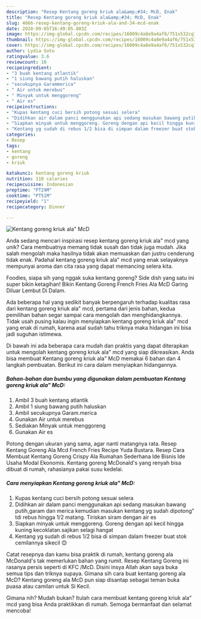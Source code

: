 ```yaml
---
description: "Resep Kentang goreng kriuk ala&amp;#34; McD, Enak"
title: "Resep Kentang goreng kriuk ala&amp;#34; McD, Enak"
slug: 4666-resep-kentang-goreng-kriuk-ala-and-34-mcd-enak
date: 2020-09-05T16:49:05.803Z
image: https://img-global.cpcdn.com/recipes/16009c4a8e9a4af6/751x532cq70/kentang-goreng-kriuk-ala-mcd-foto-resep-utama.jpg
thumbnail: https://img-global.cpcdn.com/recipes/16009c4a8e9a4af6/751x532cq70/kentang-goreng-kriuk-ala-mcd-foto-resep-utama.jpg
cover: https://img-global.cpcdn.com/recipes/16009c4a8e9a4af6/751x532cq70/kentang-goreng-kriuk-ala-mcd-foto-resep-utama.jpg
author: Lydia Soto
ratingvalue: 3.6
reviewcount: 10
recipeingredient:
- "3 buah kentang atlantik"
- "1 siung bawang putih haluskan"
- "secukupnya Garammerica"
- " Air untuk merebus"
- " Minyak untuk menggoreng"
- " Air es"
recipeinstructions:
- "Kupas kentang cuci bersih potong sesuai selera"
- "Didihkan air dalam panci menggunakan api sedang masukan bawang putih,garam dan merica kemudian masukan kentang yg sudah dipotong&#34; tdi rebus hingga 1/2 matang. Tiriskan siram dengan air es"
- "Siapkan minyak untuk menggoreng. Goreng dengan api kecil hingga kuning kecoklatan.sajikan selagi hangat"
- "Kentang yg sudah di rebus 1/2 bisa di simpan dalam freezer buat stok cemilannya sikecil 😊"
categories:
- Resep
tags:
- kentang
- goreng
- kriuk

katakunci: kentang goreng kriuk 
nutrition: 110 calories
recipecuisine: Indonesian
preptime: "PT29M"
cooktime: "PT51M"
recipeyield: "1"
recipecategory: Dinner

---
```



![Kentang goreng kriuk ala&#34; McD](https://img-global.cpcdn.com/recipes/16009c4a8e9a4af6/751x532cq70/kentang-goreng-kriuk-ala-mcd-foto-resep-utama.jpg)

Anda sedang mencari inspirasi resep kentang goreng kriuk ala&#34; mcd yang unik? Cara membuatnya memang tidak susah dan tidak juga mudah. Jika salah mengolah maka hasilnya tidak akan memuaskan dan justru cenderung tidak enak. Padahal kentang goreng kriuk ala&#34; mcd yang enak selayaknya mempunyai aroma dan cita rasa yang dapat memancing selera kita.

Foodies, siapa sih yang nggak suka kentang goreng? Side dish yang satu ini super bikin ketagihan! Bikin Kentang Goreng French Fries Ala McD Garing Diluar Lembut Di Dalam.

Ada beberapa hal yang sedikit banyak berpengaruh terhadap kualitas rasa dari kentang goreng kriuk ala&#34; mcd, pertama dari jenis bahan, kedua pemilihan bahan segar sampai cara mengolah dan menghidangkannya. Tidak usah pusing kalau ingin menyiapkan kentang goreng kriuk ala&#34; mcd yang enak di rumah, karena asal sudah tahu triknya maka hidangan ini bisa jadi suguhan istimewa.


Di bawah ini ada beberapa cara mudah dan praktis yang dapat diterapkan untuk mengolah kentang goreng kriuk ala&#34; mcd yang siap dikreasikan. Anda bisa membuat Kentang goreng kriuk ala&#34; McD memakai 6 bahan dan 4 langkah pembuatan. Berikut ini cara dalam menyiapkan hidangannya.

<!--inarticleads1-->

##### Bahan-bahan dan bumbu yang digunakan dalam pembuatan Kentang goreng kriuk ala&#34; McD:

1. Ambil 3 buah kentang atlantik
1. Ambil 1 siung bawang putih haluskan
1. Ambil secukupnya Garam.merica
1. Gunakan  Air untuk merebus
1. Sediakan  Minyak untuk menggoreng
1. Gunakan  Air es


Potong dengan ukuran yang sama, agar nanti matangnya rata. Resep Kentang Goreng Ala Mcd French Fries Recipe Yuda Bustara. Resep Cara Membuat Kentang Goreng Crispy Ala Rumahan Sederhana Ide Bisnis Ide Usaha Modal Ekonomis. Kentang goreng McDonald&#39;s yang renyah bisa dibuat di rumah, rahasianya pakai susu kedelai. 

<!--inarticleads2-->

##### Cara menyiapkan Kentang goreng kriuk ala&#34; McD:

1. Kupas kentang cuci bersih potong sesuai selera
1. Didihkan air dalam panci menggunakan api sedang masukan bawang putih,garam dan merica kemudian masukan kentang yg sudah dipotong&#34; tdi rebus hingga 1/2 matang. Tiriskan siram dengan air es
1. Siapkan minyak untuk menggoreng. Goreng dengan api kecil hingga kuning kecoklatan.sajikan selagi hangat
1. Kentang yg sudah di rebus 1/2 bisa di simpan dalam freezer buat stok cemilannya sikecil 😊


Catat resepnya dan kamu bisa praktik di rumah, kentang goreng ala McDonald&#39;s tak memerlukan bahan yang rumit. Resep Kentang Goreng ini rasanya persis seperti di KFC /McD. Disini insya Allah akan saya buka semua tips dan triknya supaya. Gimana sih cara buat kentang goreng ala McD? Kentang goreng ala McD pun siap disantap sebagai teman buka puasa atau camilan untuk Si Kecil. 

Gimana nih? Mudah bukan? Itulah cara membuat kentang goreng kriuk ala&#34; mcd yang bisa Anda praktikkan di rumah. Semoga bermanfaat dan selamat mencoba!
